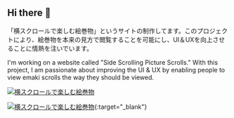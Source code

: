## Hi there 👋

「横スクロールで楽しむ絵巻物」というサイトの制作してます。このプロジェクトにより、絵巻物を本来の見方で閲覧することを可能にし、UI＆UXを向上させることに情熱を注いでいます。

I'm working on a website called "Side Scrolling Picture Scrolls." With this project, I am passionate about improving the UI & UX by enabling people to view emaki scrolls the way they should be viewed.

<a href="https://emakimono.com/" target="_blank">
<img src="https://github.com/satoshi-create/satoshi-create/assets/69901615/5a063aaa-685b-48f5-9806-22fdb030daa1)](https://emakimono.com/" alt="横スクロールで楽しむ絵巻物">
</a>


[![横スクロールで楽しむ絵巻物](https://github.com/satoshi-create/satoshi-create/assets/69901615/5a063aaa-685b-48f5-9806-22fdb030daa1)](https://emakimono.com/){:target="_blank"}
